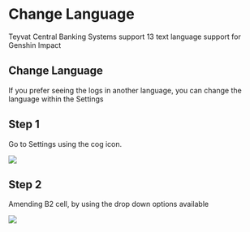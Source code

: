 # Change Language
Teyvat Central Banking Systems support 13 text language support for Genshin Impact

## Change Language
If you prefer seeing the logs in another language, you can change the language within the Settings

## Step 1
Go to Settings using the cog icon.

<img src="https://raw.github.com/Yippy/primorina/master/images/change-language/step-1-go-to-settings.png?sanitize=true">

## Step 2
Amending B2 cell, by using the drop down options available

<img src="https://raw.github.com/Yippy/primorina/master/images/change-language/step-2-edit-settings.png?sanitize=true">